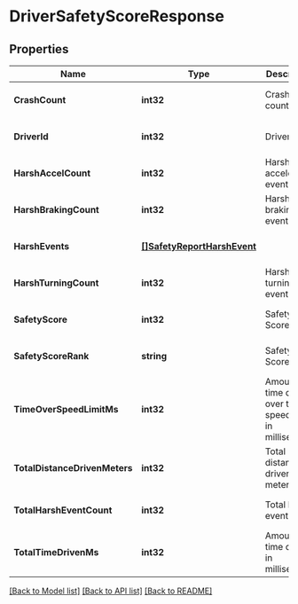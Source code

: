 # DriverSafetyScoreResponse

## Properties
Name | Type | Description | Notes
------------ | ------------- | ------------- | -------------
**CrashCount** | **int32** | Crash event count | [optional] [default to null]
**DriverId** | **int32** | Driver ID | [optional] [default to null]
**HarshAccelCount** | **int32** | Harsh acceleration event count | [optional] [default to null]
**HarshBrakingCount** | **int32** | Harsh braking event count | [optional] [default to null]
**HarshEvents** | [**[]SafetyReportHarshEvent**](SafetyReportHarshEvent.md) |  | [optional] [default to null]
**HarshTurningCount** | **int32** | Harsh turning event count | [optional] [default to null]
**SafetyScore** | **int32** | Safety Score | [optional] [default to null]
**SafetyScoreRank** | **string** | Safety Score Rank | [optional] [default to null]
**TimeOverSpeedLimitMs** | **int32** | Amount of time driven over the speed limit in milliseconds | [optional] [default to null]
**TotalDistanceDrivenMeters** | **int32** | Total distance driven in meters | [optional] [default to null]
**TotalHarshEventCount** | **int32** | Total harsh event count | [optional] [default to null]
**TotalTimeDrivenMs** | **int32** | Amount of time driven in milliseconds | [optional] [default to null]

[[Back to Model list]](../README.md#documentation-for-models) [[Back to API list]](../README.md#documentation-for-api-endpoints) [[Back to README]](../README.md)


